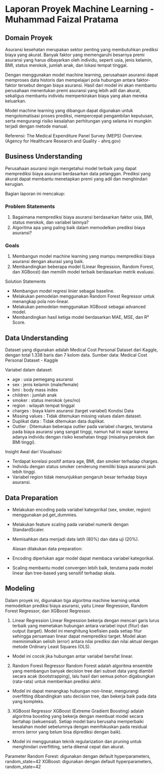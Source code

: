 # Laporan Proyek Machine Learning - Muhammad Faizal Pratama

## Domain Proyek

Asuransi kesehatan merupakan sektor penting yang membutuhkan prediksi biaya yang akurat. Banyak faktor yang memengaruhi besarnya premi asuransi yang harus dibayarkan oleh individu, seperti usia, jenis kelamin, BMI, status merokok, jumlah anak, dan lokasi tempat tinggal.

Dengan menggunakan model machine learning, perusahaan asuransi dapat memproses data historis dan mempelajari pola hubungan antara faktor-faktor tersebut dengan biaya asuransi. Hasil dari model ini akan membantu perusahaan menentukan premi asuransi yang lebih adil dan akurat, sekaligus membantu individu memperkirakan biaya yang akan mereka keluarkan.

Model machine learning yang dibangun dapat digunakan untuk mengotomatisasi proses prediksi, mempercepat pengambilan keputusan, serta mengurangi risiko kesalahan perhitungan yang selama ini mungkin terjadi dengan metode manual.

Referensi: The Medical Expenditure Panel Survey (MEPS) Overview. (Agency for Healthcare Research and Quality - ahrq.gov)

## Business Understanding

Perusahaan asuransi ingin mengetahui model terbaik yang dapat memprediksi biaya asuransi berdasarkan data pelanggan. Prediksi yang akurat dapat membantu menetapkan premi yang adil dan menghindari kerugian.

Bagian laporan ini mencakup:

### Problem Statements
1. Bagaimana memprediksi biaya asuransi berdasarkan faktor usia, BMI, status merokok, dan variabel lainnya?
2. Algoritma apa yang paling baik dalam memodelkan prediksi biaya asuransi?

### Goals
1. Membangun model machine learning yang mampu memprediksi biaya asuransi dengan akurasi yang baik.
2. Membandingkan beberapa model (Linear Regression, Random Forest, dan XGBoost) dan memilih model terbaik berdasarkan metrik evaluasi.

Solution Statements

- Membangun model regresi linier sebagai baseline.
- Melakukan pemodelan menggunakan Random Forest Regressor untuk menangkap pola non-linear.
- Melakukan pemodelan menggunakan XGBoost sebagai advanced model.
- Membandingkan hasil ketiga model berdasarkan MAE, MSE, dan R² Score.

## Data Understanding
Dataset yang digunakan adalah Medical Cost Personal Dataset dari Kaggle, dengan total 1.338 baris dan 7 kolom data.
Sumber data: Medical Cost Personal Dataset - Kaggle

Variabel dalam dataset:
- age : usia pemegang asuransi
- sex : jenis kelamin (male/female)
- bmi : body mass index
- children : jumlah anak
- smoker : status merokok (yes/no)
- region : wilayah tempat tinggal
- charges : biaya klaim asuransi (target variabel)
Kondisi Data
- Missing values : Tidak ditemukan missing values dalam dataset.
- Duplikat data : Tidak ditemukan data duplikat.
- Outlier : Ditemukan beberapa outlier pada variabel charges, terutama pada biaya asuransi yang sangat tinggi, namun hal ini wajar karena adanya individu dengan risiko kesehatan tinggi (misalnya perokok dan BMI tinggi).

Insight Awal dari Visualisasi:
- Terdapat korelasi positif antara age, BMI, dan smoker terhadap charges.
- Individu dengan status smoker cenderung memiliki biaya asuransi jauh lebih tinggi.
- Variabel region tidak menunjukkan pengaruh besar terhadap biaya asuransi.
  
## Data Preparation
- Melakukan encoding pada variabel kategorikal (sex, smoker, region) menggunakan pd.get_dummies.
- Melakukan feature scaling pada variabel numerik dengan StandardScaler.
- Memisahkan data menjadi data latih (80%) dan data uji (20%).

  Alasan dilakukan data preparation:
- Encoding diperlukan agar model dapat membaca variabel kategorikal.
- Scaling membantu model convergen lebih baik, terutama pada model linear dan tree-based yang sensitif terhadap skala.

## Modeling
Dalam proyek ini, digunakan tiga algoritma machine learning untuk memodelkan prediksi biaya asuransi, yaitu Linear Regression, Random Forest Regressor, dan XGBoost Regressor.

1. Linear Regression
Linear Regression bekerja dengan mencari garis lurus terbaik yang memetakan hubungan antara variabel input (fitur) dan output (target). Model ini menghitung koefisien pada setiap fitur sehingga persamaan linear dapat memprediksi target. Model akan meminimalkan selisih (error) antara nilai prediksi dan nilai aktual dengan metode Ordinary Least Squares (OLS).
- Model ini cocok jika hubungan antar variabel bersifat linear.

2. Random Forest Regressor
Random Forest adalah algoritma ensemble yang membangun banyak decision tree dari subset data yang diambil secara acak (bootstrapping), lalu hasil dari semua pohon digabungkan (rata-rata) untuk memberikan prediksi akhir.
- Model ini dapat menangkap hubungan non-linear, mengurangi overfitting dibandingkan satu decision tree, dan bekerja baik pada data yang kompleks.

3. XGBoost Regressor
XGBoost (Extreme Gradient Boosting) adalah algoritma boosting yang bekerja dengan membuat model secara bertahap (sekuensial). Setiap model baru berusaha memperbaiki kesalahan model sebelumnya dengan memfokuskan pada residual errors (error yang belum bisa diprediksi dengan baik).
- Model ini menggunakan teknik regularization dan pruning untuk menghindari overfitting, serta dikenal cepat dan akurat.

Parameter
Random Forest: digunakan dengan default hyperparameters, random_state=42
XGBoost: digunakan dengan default hyperparameters, random_state=42
